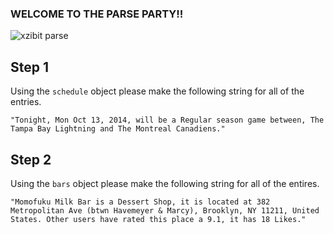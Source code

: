 ### WELCOME TO THE PARSE PARTY!!

![xzibit parse](http://treasure.diylol.com/uploads/post/image/258376/resized_yo-dawg-vim-meme-generator-yo-dawg-i-heard-you-like-parsing-so-we-put-json-in-your-json-so-you-can-parse-while-you-parse-a33525.jpg)


## Step 1

Using the `schedule` object please make the following string for all of the entries. 

```
"Tonight, Mon Oct 13, 2014, will be a Regular season game between, The Tampa Bay Lightning and The Montreal Canadiens."

```


## Step 2

Using the `bars` object please make the following string for all of the entires. 

```
"Momofuku Milk Bar is a Dessert Shop, it is located at 382 Metropolitan Ave (btwn Havemeyer & Marcy), Brooklyn, NY 11211, United States. Other users have rated this place a 9.1, it has 18 Likes."

```

